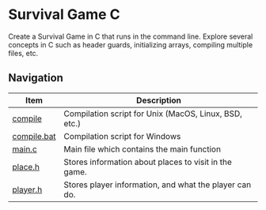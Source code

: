 # Survival Game C

Create a Survival Game in C that runs in the command line. Explore several concepts in C such as header guards, initializing arrays, compiling multiple files, etc.

## Navigation

|             Item             |  Description  |
|------------------------------|---------------|
| [compile](./compile)         | Compilation script for Unix (MacOS, Linux, BSD, etc.) |
| [compile.bat](./compile.bat) | Compilation script for Windows |
| [main.c](./main.c)           | Main file which contains the main function |
| [place.h](./place.h)         | Stores information about places to visit in the game. |
| [player.h](./player.h)       | Stores player information, and what the player can do. |


